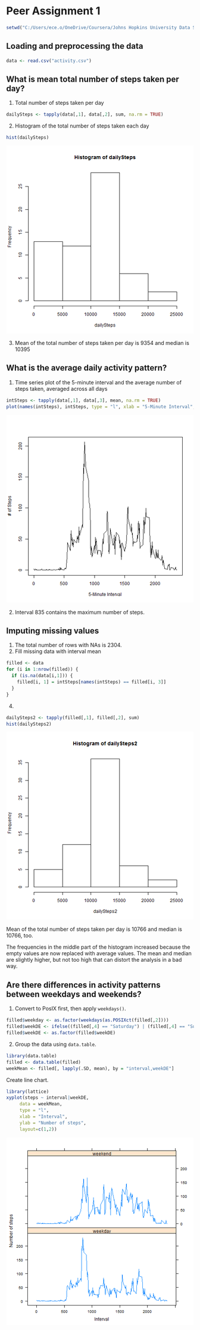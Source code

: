 Peer Assignment 1 
=============================

```r
setwd("C:/Users/ece.o/OneDrive/Coursera/Johns Hopkins University Data Science/Reproducible Research/RepData_PeerAssessment1")
```

## Loading and preprocessing the data

```r
data <- read.csv("activity.csv")
```

## What is mean total number of steps taken per day?
1. Total number of steps taken per day

```r
dailySteps <- tapply(data[,1], data[,2], sum, na.rm = TRUE)
```

2. Histogram of the total number of steps taken each day

```r
hist(dailySteps)
```

![plot of chunk unnamed-chunk-4](figure/unnamed-chunk-4-1.png) 

3. Mean of the total number of steps taken per day is 9354 and median is 10395

## What is the average daily activity pattern?
1. Time series plot of the 5-minute interval and the average number of steps taken, averaged across all days

```r
intSteps <- tapply(data[,1], data[,3], mean, na.rm = TRUE)
plot(names(intSteps), intSteps, type = "l", xlab = "5-Minute Interval", ylab = "# of Steps")
```

![plot of chunk unnamed-chunk-5](figure/unnamed-chunk-5-1.png) 

2. Interval 835 contains the maximum number of steps.

## Imputing missing values
1. The total number of rows with NAs is 2304.
2. Fill missing data with interval mean

```r
filled <- data
for (i in 1:nrow(filled)) {
  if (is.na(data[i,1])) {
    filled[i, 1] = intSteps[names(intSteps) == filled[i, 3]]
  }
}
```
4. 

```r
dailySteps2 <- tapply(filled[,1], filled[,2], sum)
hist(dailySteps2)
```

![plot of chunk unnamed-chunk-7](figure/unnamed-chunk-7-1.png) 

Mean of the total number of steps taken per day is 10766 and median is 10766, too.

The frequencies in the middle part of the histogram increased because the empty values are now replaced with average values. The mean and median are slightly higher, but not too high that can distort the analysis in a bad way.

## Are there differences in activity patterns between weekdays and weekends?
1. Convert to PosIX first, then apply `weekdays()`.

```r
filled$weekday <- as.factor(weekdays(as.POSIXct(filled[,2])))
filled$weekDE <- ifelse((filled[,4] == "Saturday") | (filled[,4] == "Sunday"), "weekend", "weekday")
filled$weekDE <- as.factor(filled$weekDE)
```

2. Group the data using `data.table`.

```r
library(data.table)
filled <- data.table(filled)
weekMean <- filled[, lapply(.SD, mean), by = "interval,weekDE"]
```

Create line chart.

```r
library(lattice)
xyplot(steps ~ interval|weekDE,
     data = weekMean,
     type = "l",
     xlab = "Interval",
     ylab = "Number of steps",
     layout=c(1,2))
```

![plot of chunk unnamed-chunk-10](figure/unnamed-chunk-10-1.png) 
